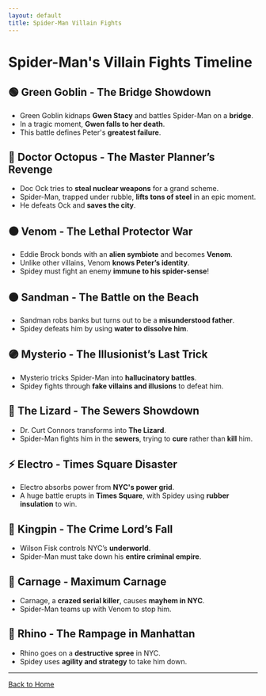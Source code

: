 ```yaml
---
layout: default
title: Spider-Man Villain Fights
---
```


<link rel="stylesheet" type="text/css" href="style.css">

# **Spider-Man's Villain Fights Timeline**  

## **🟢 Green Goblin - The Bridge Showdown**
- Green Goblin kidnaps **Gwen Stacy** and battles Spider-Man on a **bridge**.  
- In a tragic moment, **Gwen falls to her death**.  
- This battle defines Peter's **greatest failure**.  

## **🔴 Doctor Octopus - The Master Planner’s Revenge**
- Doc Ock tries to **steal nuclear weapons** for a grand scheme.  
- Spider-Man, trapped under rubble, **lifts tons of steel** in an epic moment.  
- He defeats Ock and **saves the city**.  

## **⚫ Venom - The Lethal Protector War**
- Eddie Brock bonds with an **alien symbiote** and becomes **Venom**.  
- Unlike other villains, Venom **knows Peter’s identity**.  
- Spidey must fight an enemy **immune to his spider-sense**!  

## **🟤 Sandman - The Battle on the Beach**
- Sandman robs banks but turns out to be a **misunderstood father**.  
- Spidey defeats him by using **water to dissolve him**.  

## **🟣 Mysterio - The Illusionist’s Last Trick**
- Mysterio tricks Spider-Man into **hallucinatory battles**.  
- Spidey fights through **fake villains and illusions** to defeat him.  

## **🦎 The Lizard - The Sewers Showdown**
- Dr. Curt Connors transforms into **The Lizard**.  
- Spider-Man fights him in the **sewers**, trying to **cure** rather than **kill** him.  

## **⚡ Electro - Times Square Disaster**
- Electro absorbs power from **NYC's power grid**.  
- A huge battle erupts in **Times Square**, with Spidey using **rubber insulation** to win.  

## **👑 Kingpin - The Crime Lord’s Fall**
- Wilson Fisk controls NYC’s **underworld**.  
- Spider-Man must take down his **entire criminal empire**.  

## **🔴 Carnage - Maximum Carnage**
- Carnage, a **crazed serial killer**, causes **mayhem in NYC**.  
- Spider-Man teams up with Venom to stop him.  

## **🦏 Rhino - The Rampage in Manhattan**
- Rhino goes on a **destructive spree** in NYC.  
- Spidey uses **agility and strategy** to take him down.  

---
[Back to Home](index.md)
